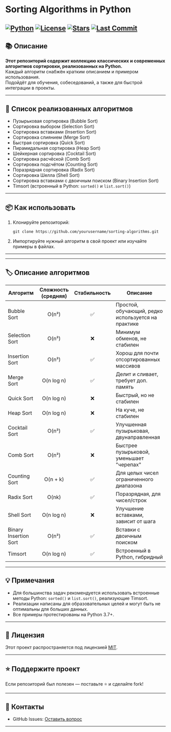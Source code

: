 # Sorting Algorithms in Python

[![Python](https://img.shields.io/badge/python-3.7%2B-blue.svg)](https://www.python.org/)
[![License](https://img.shields.io/badge/license-MIT-green.svg)](LICENSE)
[![Stars](https://img.shields.io/github/stars/VioletSoul/sorting-algorithms.svg?style=social)](https://github.com/VioletSoul/sorting-algorithms)
[![Last Commit](https://img.shields.io/github/last-commit/VioletSoul/sorting-algorithms.svg)](https://github.com/VioletSoul/sorting-algorithms/commits/main)
---

## 📚 Описание

**Этот репозиторий содержит коллекцию классических и современных алгоритмов сортировки, реализованных на Python.**  
Каждый алгоритм снабжён кратким описанием и примером использования.  
Подойдёт для обучения, собеседований, а также для быстрой интеграции в проекты.

---

## 🚀 Список реализованных алгоритмов

- Пузырьковая сортировка (Bubble Sort)
- Сортировка выбором (Selection Sort)
- Сортировка вставками (Insertion Sort)
- Сортировка слиянием (Merge Sort)
- Быстрая сортировка (Quick Sort)
- Пирамидальная сортировка (Heap Sort)
- Шейкерная сортировка (Cocktail Sort)
- Сортировка расчёской (Comb Sort)
- Сортировка подсчётом (Counting Sort)
- Поразрядная сортировка (Radix Sort)
- Сортировка Шелла (Shell Sort)
- Сортировка вставками с двоичным поиском (Binary Insertion Sort)
- Timsort (встроенный в Python: `sorted()` и `list.sort()`)

---

## 📦 Как использовать

1. Клонируйте репозиторий:
    ```
    git clone https://github.com/yourusername/sorting-algorithms.git
    ```
2. Импортируйте нужный алгоритм в свой проект или изучайте примеры в файлах.

---


---

## 🏷️ Описание алгоритмов

| Алгоритм                    | Сложность (средняя) | Стабильность | Описание                                      |
|-----------------------------|:------------------:|:------------:|-----------------------------------------------|
| Bubble Sort                 | O(n²)              | ✅           | Простой, обучающий, редко используется на практике |
| Selection Sort              | O(n²)              | ❌           | Минимум обменов, не стабилен                  |
| Insertion Sort              | O(n²)              | ✅           | Хорош для почти отсортированных массивов       |
| Merge Sort                  | O(n log n)         | ✅           | Делит и сливает, требует доп. память           |
| Quick Sort                  | O(n log n)         | ❌           | Быстрый, но не стабилен                        |
| Heap Sort                   | O(n log n)         | ❌           | На куче, не стабилен                           |
| Cocktail Sort               | O(n²)              | ✅           | Улучшенная пузырьковая, двунаправленная        |
| Comb Sort                   | O(n²)              | ❌           | Быстрее пузырьковой, уменьшает "черепах"       |
| Counting Sort               | O(n + k)           | ✅           | Для целых чисел ограниченного диапазона        |
| Radix Sort                  | O(nk)              | ✅           | Поразрядная, для чисел/строк                   |
| Shell Sort                  | O(n log n)         | ❌           | Улучшение вставками, зависит от шага           |
| Binary Insertion Sort       | O(n²)              | ✅           | Вставки с двоичным поиском                     |
| Timsort                     | O(n log n)         | ✅           | Встроенный в Python, гибридный                 |

---

## 💡 Примечания

- Для большинства задач рекомендуется использовать встроенные методы Python: `sorted()` и `list.sort()`, реализующие Timsort.
- Реализации написаны для образовательных целей и могут быть не оптимальны для больших данных.
- Все примеры протестированы на Python 3.7+.

---

## 📄 Лицензия

Этот проект распространяется под лицензией [MIT](LICENSE).

---

## ⭐️ Поддержите проект

Если репозиторий был полезен — поставьте ⭐️ и сделайте fork!

---

## 🤝 Контакты

- GitHub Issues: [Оставить вопрос](https://github.com/VioletSoul/sorting-algorithms/issues)

---


